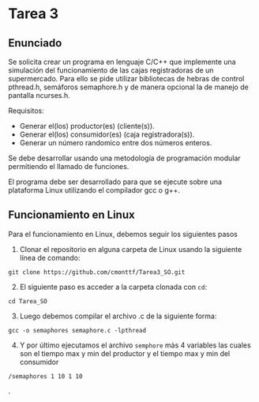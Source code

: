 # Tarea 3

## Enunciado

Se solicita crear un programa en lenguaje C/C++ que implemente una simulación del funcionamiento de las cajas registradoras de un supermercado. Para ello se pide utilizar bibliotecas de hebras de control pthread.h, semáforos semaphore.h y de manera opcional la de manejo de pantalla ncurses.h.

Requisitos:

  - Generar el(los) productor(es) (cliente(s)).
  - Generar el(los) consumidor(es) (caja registradora(s)).
  - Generar un número randomico entre dos números enteros.

Se debe desarrollar usando una metodología de programación modular permitiendo el llamado de funciones.

El programa debe ser desarrollado para que se ejecute sobre una plataforma Linux utilizando
el compilador gcc o g++.

## Funcionamiento en Linux

Para el funcionamiento en Linux, debemos seguir los siguientes pasos

1. Clonar el repositorio en alguna carpeta de Linux usando la siguiente línea de comando:

```git clone https://github.com/cmonttf/Tarea3_SO.git```  

2. El siguiente paso es acceder a la carpeta clonada con ```cd```:

```cd Tarea_SO```

3. Luego debemos compilar el archivo .c de la siguiente forma:

```gcc -o semaphores semaphore.c -lpthread```

4. Y por último ejecutamos el archivo ```semphore``` màs 4 variables las  cuales son el tiempo max y min del productor y el tiempo max  y min del  consumidor

```/semaphores 1 10 1 10```

.
